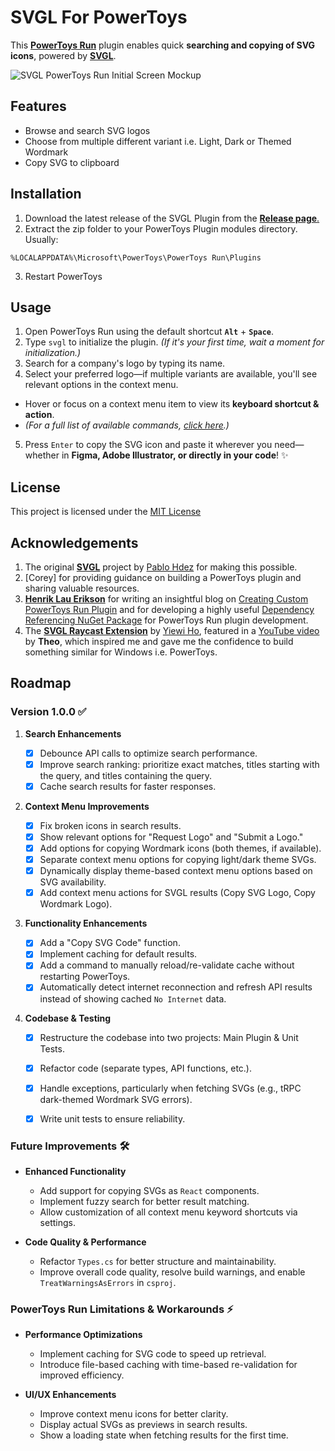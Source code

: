 ﻿# SVGL For PowerToys

This [**PowerToys Run**](https://github.com/microsoft/PowerToys) plugin enables quick **searching and copying of SVG icons**, powered by [**SVGL**](https://svgl.app).

![SVGL PowerToys Run Initial Screen Mockup](https://mcp4lhyypl.ufs.sh/f/9Vzc0FiUzX7Rf77ZRLZzk764cyASxaOBWsoVzZ9vLqK8u5tY)

## Features

- Browse and search SVG logos
- Choose from multiple different variant i.e. Light, Dark or Themed Wordmark
- Copy SVG to clipboard

## Installation

1. Download the latest release of the SVGL Plugin from the [**Release page**.](https://github.com/SameerJS6/powertoys-svgl/releases)
2. Extract the zip folder to your PowerToys Plugin modules directory. Usually:

```text
%LOCALAPPDATA%\Microsoft\PowerToys\PowerToys Run\Plugins
```

3. Restart PowerToys

## Usage

1. Open PowerToys Run using the default shortcut **`Alt`** + **`Space`**.
2. Type `svgl` to initialize the plugin. _(If it's your first time, wait a moment for initialization.)_
3. Search for a company's logo by typing its name.
4. Select your preferred logo—if multiple variants are available, you'll see relevant options in the context menu.

- Hover or focus on a context menu item to view its **keyboard shortcut & action**.
- _(For a full list of available commands, [click here](https://svgl.sameerjs.com/commands).)_

5. Press `Enter` to copy the SVG icon and paste it wherever you need—whether in **Figma, Adobe Illustrator, or directly in your code**! ✨

## License

This project is licensed under the [MIT License](https://github.com/SameerJS6/SVGL/blob/main/LICENSE)

## Acknowledgements

1. The original [**SVGL**](https://github.com/pheralb/svgl) project by [Pablo Hdez](https://github.com/pheralb) for making this possible.
2. [Corey] for providing guidance on building a PowerToys plugin and sharing valuable resources.
3. [**Henrik Lau Erikson**](https://github.com/hlaueriksson) for writing an insightful blog on [Creating Custom PowerToys Run Plugin](https://conductofcode.io/post/creating-custom-powertoys-run-plugins/) and for developing a highly useful [Dependency Referencing NuGet Package](https://www.nuget.org/packages/Community.PowerToys.Run.Plugin.Dependencies/) for PowerToys Run plugin development.
4. The [**SVGL Raycast Extension**](https://www.raycast.com/1weiho/svgl) by [Yiewi Ho](https://github.com/1weiho), featured in a [YouTube video](https://youtu.be/dQwJQnOxyVk?si=E72TxTEnHo83_sqk&t=370) by **Theo**, which inspired me and gave me the confidence to build something similar for Windows i.e. PowerToys.

## Roadmap

### Version 1.0.0 ✅

1. **Search Enhancements**

   - [x] Debounce API calls to optimize search performance.
   - [x] Improve search ranking: prioritize exact matches, titles starting with the query, and titles containing the query.
   - [x] Cache search results for faster responses.

2. **Context Menu Improvements**

   - [x] Fix broken icons in search results.
   - [x] Show relevant options for "Request Logo" and "Submit a Logo."
   - [x] Add options for copying Wordmark icons (both themes, if available).
   - [x] Separate context menu options for copying light/dark theme SVGs.
   - [x] Dynamically display theme-based context menu options based on SVG availability.
   - [x] Add context menu actions for SVGL results (Copy SVG Logo, Copy Wordmark Logo).

3. **Functionality Enhancements**

   - [x] Add a "Copy SVG Code" function.
   - [x] Implement caching for default results.
   - [x] Add a command to manually reload/re-validate cache without restarting PowerToys.
   - [x] Automatically detect internet reconnection and refresh API results instead of showing cached `No Internet` data.

4. **Codebase & Testing**
   - [x] Restructure the codebase into two projects: Main Plugin & Unit Tests.
   - [x] Refactor code (separate types, API functions, etc.).
   - [x] Handle exceptions, particularly when fetching SVGs (e.g., tRPC dark-themed Wordmark SVG errors).
   - [x] Write unit tests to ensure reliability.


### Future Improvements 🛠️

- **Enhanced Functionality**

  - Add support for copying SVGs as `React` components.
  - Implement fuzzy search for better result matching.
  - Allow customization of all context menu keyword shortcuts via settings.

- **Code Quality & Performance**
  - Refactor `Types.cs` for better structure and maintainability.
  - Improve overall code quality, resolve build warnings, and enable `TreatWarningsAsErrors` in `csproj`.


### PowerToys Run Limitations & Workarounds ⚡

- **Performance Optimizations**

  - Implement caching for SVG code to speed up retrieval.
  - Introduce file-based caching with time-based re-validation for improved efficiency.

- **UI/UX Enhancements**
  - Improve context menu icons for better clarity.
  - Display actual SVGs as previews in search results.
  - Show a loading state when fetching results for the first time.